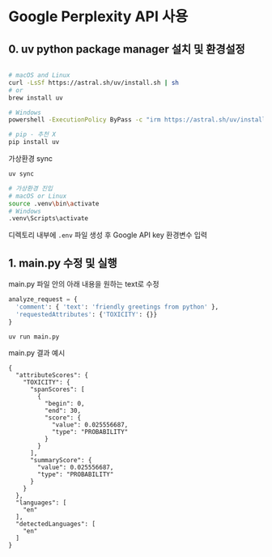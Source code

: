 # Google Perplexity API 사용


## 0. uv python package manager 설치 및 환경설정

```bash

# macOS and Linux
curl -LsSf https://astral.sh/uv/install.sh | sh
# or
brew install uv

# Windows
powershell -ExecutionPolicy ByPass -c "irm https://astral.sh/uv/install.ps1 | iex"

# pip - 추천 X
pip install uv
```
가상환경 sync

```bash
uv sync

# 가상환경 진입
# macOS or Linux
source .venv\bin\activate
# Windows
.venv\Scripts\activate
```

디렉토리 내부에 `.env` 파일 생성 후 Google API key 환경변수 입력

## 1. main.py 수정 및 실행

main.py 파일 안의 아래 내용을 원하는 text로 수정
```python
analyze_request = {
  'comment': { 'text': 'friendly greetings from python' },
  'requestedAttributes': {'TOXICITY': {}}
}
```

```bash
uv run main.py
```

main.py 결과 예시
```
{
  "attributeScores": {
    "TOXICITY": {
      "spanScores": [
        {
          "begin": 0,
          "end": 30,
          "score": {
            "value": 0.025556687,
            "type": "PROBABILITY"
          }
        }
      ],
      "summaryScore": {
        "value": 0.025556687,
        "type": "PROBABILITY"
      }
    }
  },
  "languages": [
    "en"
  ],
  "detectedLanguages": [
    "en"
  ]
}
```